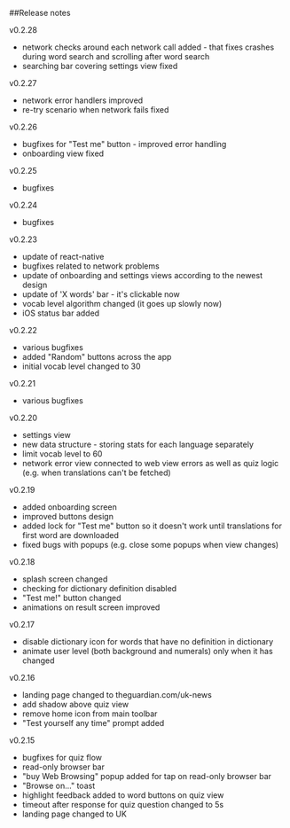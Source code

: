 ##Release notes

v0.2.28
- network checks around each network call added - that fixes crashes during word search and scrolling after word search
- searching bar covering settings view fixed

v0.2.27
- network error handlers improved
- re-try scenario when network fails fixed

v0.2.26
- bugfixes for "Test me" button - improved error handling
- onboarding view fixed

v0.2.25
- bugfixes

v0.2.24
- bugfixes 

v0.2.23
- update of react-native
- bugfixes related to network problems
- update of onboarding and settings views according to the newest design
- update of 'X words' bar - it's clickable now
- vocab level algorithm changed (it goes up slowly now)
- iOS status bar added

v0.2.22
- various bugfixes
- added "Random" buttons across the app
- initial vocab level changed to 30

v0.2.21
- various bugfixes

v0.2.20
- settings view
- new data structure - storing stats for each language separately
- limit vocab level to 60
- network error view connected to web view errors as well as quiz logic (e.g. when translations can't be fetched)

v0.2.19
- added onboarding screen
- improved buttons design
- added lock for "Test me" button so it doesn't work until translations for first word are downloaded
- fixed bugs with popups (e.g. close some popups when view changes)

v0.2.18
- splash screen changed
- checking for dictionary definition disabled
- "Test me!" button changed
- animations on result screen improved

v0.2.17
- disable dictionary icon for words that have no definition in dictionary
- animate user level (both background and numerals) only when it has changed

v0.2.16
- landing page changed to theguardian.com/uk-news
- add shadow above quiz view
- remove home icon from main toolbar
- "Test yourself any time" prompt added

v0.2.15
- bugfixes for quiz flow
- read-only browser bar
- "buy Web Browsing" popup added for tap on read-only browser bar
- "Browse on..." toast
- highlight feedback added to word buttons on quiz view
- timeout after response for quiz question changed to 5s
- landing page changed to UK